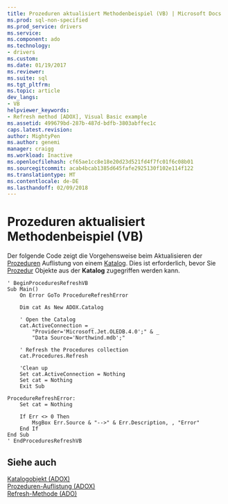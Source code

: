 ```yaml
---
title: Prozeduren aktualisiert Methodenbeispiel (VB) | Microsoft Docs
ms.prod: sql-non-specified
ms.prod_service: drivers
ms.service: 
ms.component: ado
ms.technology:
- drivers
ms.custom: 
ms.date: 01/19/2017
ms.reviewer: 
ms.suite: sql
ms.tgt_pltfrm: 
ms.topic: article
dev_langs:
- VB
helpviewer_keywords:
- Refresh method [ADOX], Visual Basic example
ms.assetid: 499679bd-287b-487d-bdfb-3803abffec1c
caps.latest.revision: 
author: MightyPen
ms.author: genemi
manager: craigg
ms.workload: Inactive
ms.openlocfilehash: cf65ae1cc8e18e20d23d521fd4f7fc01f6c08b01
ms.sourcegitcommit: acab4bcab1385d645fafe2925130f102e114f122
ms.translationtype: MT
ms.contentlocale: de-DE
ms.lasthandoff: 02/09/2018
---
```

# <a name="procedures-refresh-method-example-vb"></a>Prozeduren aktualisiert Methodenbeispiel (VB)
Der folgende Code zeigt die Vorgehensweise beim Aktualisieren der [Prozeduren](../../../ado/reference/adox-api/procedures-collection-adox.md) Auflistung von einem [Katalog](../../../ado/reference/adox-api/catalog-object-adox.md). Dies ist erforderlich, bevor Sie [Prozedur](../../../ado/reference/adox-api/procedure-object-adox.md) Objekte aus der **Katalog** zugegriffen werden kann.  
  
```  
' BeginProceduresRefreshVB  
Sub Main()  
    On Error GoTo ProcedureRefreshError  
  
    Dim cat As New ADOX.Catalog  
  
    ' Open the Catalog  
    cat.ActiveConnection = _  
        "Provider='Microsoft.Jet.OLEDB.4.0';" & _  
        "Data Source='Northwind.mdb';"  
  
    ' Refresh the Procedures collection  
    cat.Procedures.Refresh  
  
    'Clean up  
    Set cat.ActiveConnection = Nothing  
    Set cat = Nothing  
    Exit Sub  
  
ProcedureRefreshError:  
    Set cat = Nothing  
  
    If Err <> 0 Then  
        MsgBox Err.Source & "-->" & Err.Description, , "Error"  
    End If  
End Sub  
' EndProceduresRefreshVB  
```  
  
## <a name="see-also"></a>Siehe auch  
 [Katalogobjekt (ADOX)](../../../ado/reference/adox-api/catalog-object-adox.md)   
 [Prozeduren-Auflistung (ADOX)](../../../ado/reference/adox-api/procedures-collection-adox.md)   
 [Refresh-Methode (ADO)](../../../ado/reference/ado-api/refresh-method-ado.md)
